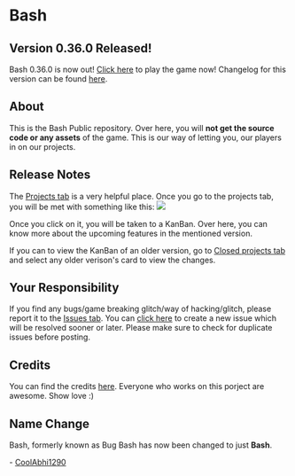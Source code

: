 # Bash

## Version 0.36.0 Released!
Bash 0.36.0 is now out! [Click here](https://www.roblox.com/games/5366020282/) to play the game now! Changelog for this version can be found [here](https://github.com/CoolAbhi1290/Bash/blob/master/changelogs/0.36.0.md).

## About
This is the Bash Public repository. Over here, you will **not get the source code or any assets** of the game. This is our way of letting you, our players in on our projects.

## Release Notes
The [Projects tab](https://github.com/CoolAbhi1290/Bash/projects) is a very helpful place. Once you go to the projects tab, you will be met with something like this:
![](https://i.gyazo.com/d0230032bf8936116a2e91411469dd4c.png)

Once you click on it, you will be taken to a KanBan. Over here, you can know more about the upcoming features in the mentioned version.

If you can to view the KanBan of an older version, go to [Closed projects tab](https://github.com/CoolAbhi1290/Bash/projects?query=is%3Aclosed) and select any older verison's card to view the changes.

## Your Responsibility
If you find any bugs/game breaking glitch/way of hacking/glitch, please report it to the [Issues tab](https://github.com/CoolAbhi1290/Bash/issues). You can [click here](https://github.com/CoolAbhi1290/Bash/issues/new) to create a new issue which will be resolved sooner or later. Please make sure to check for duplicate issues before posting.

## Credits
You can find the credits [here](https://github.com/CoolAbhi1290/Bash/blob/master/CREDITS.md). Everyone who works on this porject are awesome. Show love :)

## Name Change
Bash, formerly known as Bug Bash has now been changed to just **Bash**.

\- [CoolAbhi1290](http://coolabhi1290.epizy.com/)
